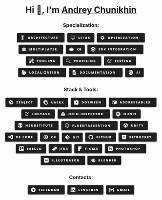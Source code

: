 <h1 align="center"> Hi 👋, I'm <a href="https://github.com/Requdes"> Andrey Chunikhin <a/></h1>

<div align="center"><h3> Specialization: </h3></div>

<div align="center">
  <a href="#"><img src="https://github.com/Requdes/Requdes/blob/main/Resources/Images/Badges/Specialization/Architecture.png" height="35"></a>
  <a href="#"><img src="https://github.com/Requdes/Requdes/blob/main/Resources/Images/Badges/Specialization/UI-UX.png" height="35"></a>
  <a href="#"><img src="https://github.com/Requdes/Requdes/blob/main/Resources/Images/Badges/Specialization/Optimization.png" height="35"></a>
  <a href="#"><img src="https://github.com/Requdes/Requdes/blob/main/Resources/Images/Badges/Specialization/Multiplayer.png" height="35"></a>
  <a href="#"><img src="https://github.com/Requdes/Requdes/blob/main/Resources/Images/Badges/Specialization/XR.png" height="35"></a>
  <a href="#"><img src="https://github.com/Requdes/Requdes/blob/main/Resources/Images/Badges/Specialization/SDK_Integration.png" height="35"></a>
  <a href="#"><img src="https://github.com/Requdes/Requdes/blob/main/Resources/Images/Badges/Specialization/Tooling.png" height="35"></a>
  <a href="#"><img src="https://github.com/Requdes/Requdes/blob/main/Resources/Images/Badges/Specialization/Profiling.png" height="35"></a>
  <a href="#"><img src="https://github.com/Requdes/Requdes/blob/main/Resources/Images/Badges/Specialization/Testing.png" height="35"></a>
  <a href="#"><img src="https://github.com/Requdes/Requdes/blob/main/Resources/Images/Badges/Specialization/Localization.png" height="35"></a>
  <a href="#"><img src="https://github.com/Requdes/Requdes/blob/main/Resources/Images/Badges/Specialization/Documentation.png" height="35"></a>
  <a href="#"><img src="https://github.com/Requdes/Requdes/blob/main/Resources/Images/Badges/Specialization/AI.png" height="35"></a>
</div>

<div align="center"><h3> Stack & Tools: </h3></div>

<div align="center">
  <a href="#"><img src="https://github.com/Requdes/Requdes/blob/main/Resources/Images/Badges/Stack/Zenject.png" height="35"></a>
  <a href="#"><img src="https://github.com/Requdes/Requdes/blob/main/Resources/Images/Badges/Stack/Unirx.png" height="35"></a>
  <a href="#"><img src="https://github.com/Requdes/Requdes/blob/main/Resources/Images/Badges/Stack/DOTween.png" height="35"></a>
  <a href="#"><img src="https://github.com/Requdes/Requdes/blob/main/Resources/Images/Badges/Stack/Addressables.png" height="35"></a>
  <a href="#"><img src="https://github.com/Requdes/Requdes/blob/main/Resources/Images/Badges/Stack/Unitask.png" height="35"></a>
  <a href="#"><img src="https://github.com/Requdes/Requdes/blob/main/Resources/Images/Badges/Stack/Odin_Inspector.png" height="35"></a>
  <a href="#"><img src="https://github.com/Requdes/Requdes/blob/main/Resources/Images/Badges/Stack/NUnit.png" height="35"></a>
  <a href="#"><img src="https://github.com/Requdes/Requdes/blob/main/Resources/Images/Badges/Stack/NSubstitute.png" height="35"></a>
  <a href="#"><img src="https://github.com/Requdes/Requdes/blob/main/Resources/Images/Badges/Stack/Fluentassertion.png" height="35"></a>
  <a href="#"><img src="https://github.com/Requdes/Requdes/blob/main/Resources/Images/Badges/Tools/Unity.png" height="35"></a>
  <a href="#"><img src="https://github.com/Requdes/Requdes/blob/main/Resources/Images/Badges/Tools/VS_Code.png" height="35"></a>
  <a href="#"><img src="https://github.com/Requdes/Requdes/blob/main/Resources/Images/Badges/Tools/C%23.png" height="35"></a>
  <a href="#"><img src="https://github.com/Requdes/Requdes/blob/main/Resources/Images/Badges/Tools/Git.png" height="35"></a>
  <a href="#"><img src="https://github.com/Requdes/Requdes/blob/main/Resources/Images/Badges/Tools/GitHub.png" height="35"></a>
  <a href="#"><img src="https://github.com/Requdes/Requdes/blob/main/Resources/Images/Badges/Tools/Bitbucket.png" height="35"></a>
  <a href="#"><img src="https://github.com/Requdes/Requdes/blob/main/Resources/Images/Badges/Tools/Trello.png" height="35"></a>
  <a href="#"><img src="https://github.com/Requdes/Requdes/blob/main/Resources/Images/Badges/Tools/Jira.png" height="35"></a>
  <a href="#"><img src="https://github.com/Requdes/Requdes/blob/main/Resources/Images/Badges/Tools/Figma.png" height="35"></a>
  <a href="#"><img src="https://github.com/Requdes/Requdes/blob/main/Resources/Images/Badges/Tools/Photoshop.png" height="35"></a>
  <a href="#"><img src="https://github.com/Requdes/Requdes/blob/main/Resources/Images/Badges/Tools/Illustrator.png" height="35"></a>
  <a href="#"><img src="https://github.com/Requdes/Requdes/blob/main/Resources/Images/Badges/Tools/Blender.png" height="35"></a>
</div>

<h3 align="center"> Contacts: </h3>

<div align="center">
  <a href="https://t.me/Tomdreey"><img src="https://github.com/Requdes/Requdes/blob/main/Resources/Images/Badges/Contacts/Telegram.png" height="35"></a>
  <a href="https://www.linkedin.com/in/andrey-chunikhin"><img src="https://github.com/Requdes/Requdes/blob/main/Resources/Images/Badges/Contacts/Linkedin.png" height="35"></a>
  <a href="mailto:requdes@gmail.com"><img src="https://github.com/Requdes/Requdes/blob/main/Resources/Images/Badges/Contacts/Gmail.png" height="35"></a>
</div>